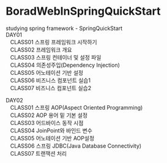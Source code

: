 # BoradWebInSpringQuickStart
studying spring framework - SpringQuickStart<br>
DAY01<br>
  &nbsp;&nbsp;&nbsp;CLASS01 스프링 프레임워크 시작하기 <br>
  &nbsp;&nbsp;&nbsp;CLASS02 프레임워크 개요  <br>
  &nbsp;&nbsp;&nbsp;CLASS03 스프링 컨테이너 및 설정 파일  <br>
  &nbsp;&nbsp;&nbsp;CLASS04 의존성주입(Dependency Injection)  <br>
  &nbsp;&nbsp;&nbsp;CLASS05 어노테이션 기반 설정  <br>
  &nbsp;&nbsp;&nbsp;CLASS06 비즈니스 컴포넌트 실습1 <br> 
  &nbsp;&nbsp;&nbsp;CLASS07 비즈니스 컴포넌트 실습2<br>

DAY02<br>
  &nbsp;&nbsp;&nbsp;CLASS01 스프링 AOP(Aspect Oriented Programming)  <br>
  &nbsp;&nbsp;&nbsp;CLASS02 AOP 용어 밑 기본 설정<br>
  &nbsp;&nbsp;&nbsp;CLASS03 어드바이스 동작 시점<br>
  &nbsp;&nbsp;&nbsp;CLASS04 JoinPoint와 바인드 변수<br>
  &nbsp;&nbsp;&nbsp;CLASS05 어노테이션 기반 AOP설정<br>
  &nbsp;&nbsp;&nbsp;CLASS06 스프링 JDBC(Java Database Connectivity)<br>
  &nbsp;&nbsp;&nbsp;CLASS07 트랜잭션 처리<br>
